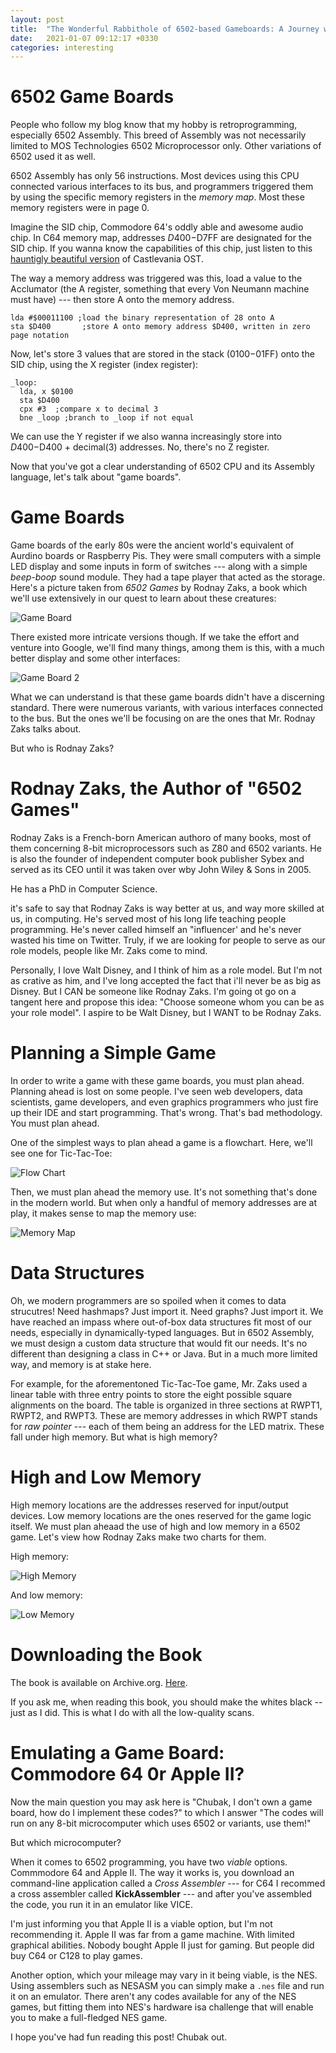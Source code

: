 ```yaml
---
layout: post
title:  "The Wonderful Rabbithole of 6502-based Gameboards: A Journey with Rodnay Zaks"
date:   2021-01-07 09:12:17 +0330
categories: interesting
---
```


# 6502 Game Boards

People who follow my blog know that my hobby is retroprogramming, especially 6502 Assembly. This breed of Assembly was not necessarily limited to MOS Technologies 6502 Microprocessor only. Other variations of 6502 used it as well.

6502 Assembly has only 56 instructions. Most devices using this CPU connected various interfaces to its bus, and programmers triggered them by using the specific memory registers in the *memory map*. Most these memory registers were in page 0.

Imagine the SID chip, Commodore 64's oddly able and awesome audio chip. In C64 memory map, addresses $D400-$D7FF are designated for the SID chip. If you wanna know the capabilities of this chip, just listen to this [hauntigly beautiful version](https://www.youtube.com/watch?v=sgTSIaz7MIE) of Castlevania OST.

The way a memory address was triggered was this, load a value to the Acclumator (the A register, something that every Von Neumann machine must have) --- then store A onto the memory address.

```
lda #$00011100 ;load the binary representation of 28 onto A
sta $D400       ;store A onto memory address $D400, written in zero page notation
```

Now, let's store 3 values that are stored in the stack ($0100-$01FF) onto the SID chip, using the X register (index register):

```
_loop:
  lda, x $0100
  sta $D400
  cpx #3  ;compare x to decimal 3
  bne _loop ;branch to _loop if not equal
```

We can use the Y register if we also wanna increasingly store into $D400-$D400 + decimal(3) addresses. No, there's no Z register.

Now that you've got a clear understanding of 6502 CPU and its Assembly language, let's talk about "game boards".

# Game Boards

Game boards of the early 80s were the ancient world's equivalent of Aurdino boards or Raspberry Pis. They were small computers with a simple LED display and some inputs in form of switches --- along with a simple *beep-boop* sound module. They had a tape player that acted as the storage. Here's a picture taken from *6502 Games* by Rodnay Zaks, a book which we'll use extensively in our quest to learn about these creatures:

![Game Board](/assets/img/game_board.png)

There existed more intricate versions though. If we take the effort and venture into Google, we'll find many things, among them is this, with a much better display and some other interfaces:

![Game Board 2](/assets/img/game_board_2.jpg)

What we can understand is that these game boards didn't have a discerning standard. There were numerous variants, with various interfaces connected to the bus. But the ones we'll be focusing on are the ones that Mr. Rodnay Zaks talks about.

But who is Rodnay Zaks?

# Rodnay Zaks, the Author of "6502 Games"

Rodnay Zaks is a French-born American authoro of many books, most of them concerning 8-bit microprocessors such as Z80 and 6502 variants.  He is also the founder of independent computer book publisher Sybex and served as its CEO until it was taken over wby John Wiley & Sons in 2005. 

He has a PhD in Computer Science.

it's safe to say that Rodnay Zaks is way better at us, and way more skilled at us, in computing. He's served most of his long life teaching people programming. He's never called himself an "influencer' and he's never wasted his time on Twitter. Truly, if we are looking for people to serve as our role models, people like Mr. Zaks come to mind.

Personally, I love Walt Disney, and I think of him as a role model. But I'm not as crative as him, and I've long accepted the fact that i'll never be as big as Disney. But I CAN be someone like Rodnay Zaks. I'm going ot go on a tangent here and propose this idea: "Choose someone whom you can be as your role model". I aspire to be Walt Disney, but I WANT to be Rodnay Zaks.

# Planning a Simple Game

In order to write a game with these game boards, you must plan ahead. Planning ahead is lost on some people. I've seen web developers, data scientists, game developers, and even graphics programmers who just fire up their IDE and start programming. That's wrong. That's bad methodology. You must plan ahead.

One of the simplest ways to plan ahead a game is a flowchart. Here, we'll see one for Tic-Tac-Toe:

![Flow Chart](/assets/img/ttt_flowchart.png)

Then, we must plan ahead the memory use. It's not something that's done in the modern world. But when only a handful of memory addresses are at play, it makes sense to map the memory use:

![Memory Map](/assets/img/ttt_memory.png)



# Data Structures

Oh, we modern programmers are so spoiled when it comes to data strucutres! Need hashmaps? Just import it. Need graphs? Just import it. We have reached an impass where out-of-box data structures fit most of our needs, especially in dynamically-typed languages. But in 6502 Assembly, we must design a custom data structure that would fit our needs. It's no different than designing a class in C++ or Java. But in a much more limited way, and memory is at stake here.

For example, for the aforementoned Tic-Tac-Toe game, Mr. Zaks used a linear table with three entry points to store the eight possible square alignments on the board. The table is organized in three sections at RWPT1, RWPT2, and RWPT3. These are memory addresses in which RWPT stands for *raw pointer* --- each of them being an address for the LED matrix. These fall under high memory. But what is high memory?

# High and Low Memory

High memory locations are the addresses reserved for input/output devices. Low memory locations are the ones reserved for the game logic itself. We must plan aheaad the use of high and low memory in a 6502 game. Let's view how Rodnay Zaks make two charts for them.

High memory:

![High Memory](/assets/img/highmem.png)

And low memory:

![Low Memory](/assets/img/lowmem.png)

# Downloading the Book

The book is available on Archive.org. [Here](https://archive.org/details/6502GamesRodnayZaks/6502%20Games-Rodnay%20Zaks-OCR-Print). 

If you ask me, when reading this book, you should make the whites black -- just as I did. This is what I do with all the low-quality scans.

# Emulating a Game Board: Commodore 64 0r Apple II?

Now the main question you may ask here is "Chubak, I don't own a game board, how do I implement these codes?" to which I answer "The codes will run on any 8-bit microcomputer which uses 6502 or variants, use them!"

But which microcomputer?

When it comes to 6502 programming, you have two *viable* options. Commmodore 64 and Apple II. The way it works is, you download an command-line application called a *Cross Assembler* --- for C64 I recommed a cross assembler called **KickAssembler** --- and after you've assembled the code, you run it in an emulator like VICE.

I'm just informing you that Apple II is a viable option, but I'm not recommending it. Apple II was far from a game machine. With limited graphical abilities. Nobody bought Apple II just for gaming. But people did buy C64 or C128 to play games.

Another option, which your mileage may vary in it being viable, is the NES. Using assemblers such as NESASM you can simply make a `.nes` file and run it on an emulator. There aren't any codes available for any of the NES games, but fitting them into NES's hardware isa  challenge that will enable you to make a full-fledged NES game.


I hope you've had fun reading this post! Chubak out.



